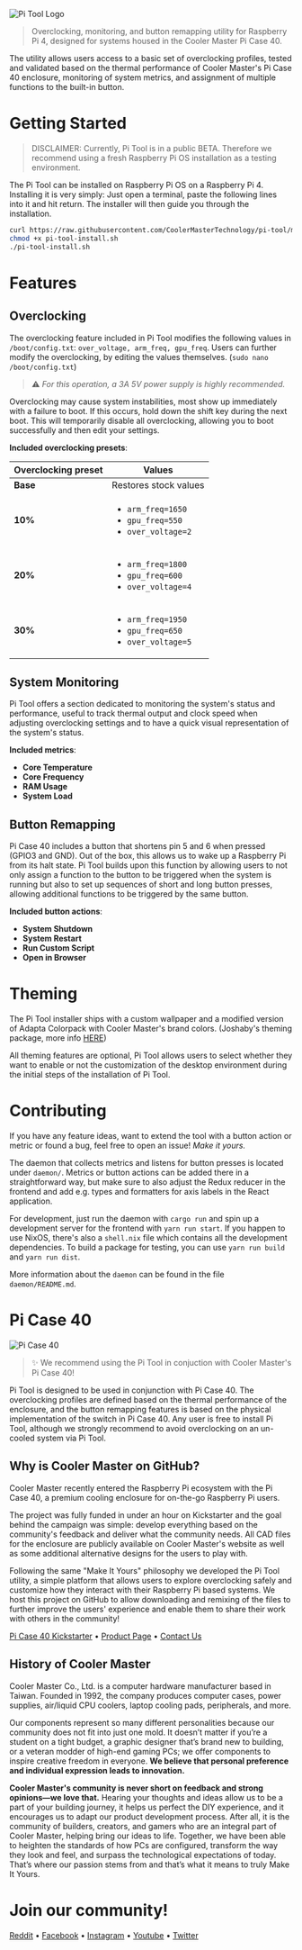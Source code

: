![Pi Tool Logo](https://i.imgur.com/Mjtqx6w.png)

> Overclocking, monitoring, and button remapping utility for Raspberry Pi 4, designed for systems housed in the Cooler Master Pi Case 40.

The utility allows users access to a basic set of overclocking profiles, tested and validated based on the thermal performance of Cooler Master's Pi Case 40 enclosure, monitoring of system metrics, and assignment of multiple functions to the built-in button.

# Getting Started

> DISCLAIMER: Currently, Pi Tool is in a public BETA. Therefore we recommend using a fresh Raspberry Pi OS installation as a testing environment. 


The Pi Tool can be installed on Raspberry Pi OS on a Raspberry Pi 4. Installing it is very simply: Just open a terminal, paste the following lines into it and hit return. The installer will then guide you through the installation. 

```sh
curl https://raw.githubusercontent.com/CoolerMasterTechnology/pi-tool/master/install.sh -o pi-tool-install.sh
chmod +x pi-tool-install.sh
./pi-tool-install.sh
```

# Features

## Overclocking

The overclocking feature included in Pi Tool modifies the following values in `/boot/config.txt`: `over_voltage, arm_freq, gpu_freq`. Users can further modify the overclocking, by editing the values themselves. (`sudo nano /boot/config.txt`)

> :warning: *For this operation, a 3A 5V power supply is highly recommended.*

Overclocking may cause system instabilities, most show up immediately with a failure to boot. If this occurs, hold down the shift key during the next boot. This will temporarily disable all overclocking, allowing you to boot successfully and then edit your settings.

**Included overclocking presets**:

| Overclocking preset | Values |
|------------|----------|
| **Base** | Restores stock values |
| **10%** | <ul><li><code>arm_freq=1650</code></li><li><code>gpu_freq=550</code></li><li><code>over_voltage=2</code></li></ul> |
| **20%** | <ul><li><code>arm_freq=1800</code></li><li><code>gpu_freq=600</code></li><li><code>over_voltage=4</code></li></ul> |
| **30%** | <ul><li><code>arm_freq=1950</code></li><li><code>gpu_freq=650</code></li><li><code>over_voltage=5</code></li></ul> |

## System Monitoring

Pi Tool offers a section dedicated to monitoring the system's status and performance, useful to track thermal output and clock speed when adjusting overclocking settings and to have a quick visual representation of the system's status.

**Included metrics**:
- **Core Temperature**
- **Core Frequency**
- **RAM Usage**
- **System Load**

## Button Remapping

Pi Case 40 includes a button that shortens pin 5 and 6 when pressed (GPIO3 and GND). Out of the box, this allows us to wake up a Raspberry Pi from its halt state. Pi Tool builds upon this function by allowing users to not only assign a function to the button to be triggered when the system is running but also to set up sequences of short and long button presses, allowing additional functions to be triggered by the same button.

**Included button actions**:
- **System Shutdown**
- **System Restart**
- **Run Custom Script**
- **Open in Browser**

# Theming

The Pi Tool installer ships with a custom wallpaper and a modified version of Adapta Colorpack with Cooler Master's brand colors. (Joshaby's theming package, more info [HERE](https://github.com/Joshaby/Adapta-Colorpack))

All theming features are optional, Pi Tool allows users to select whether they want to enable or not the customization of the desktop environment during the initial steps of the installation of Pi Tool.

# Contributing

If you have any feature ideas, want to extend the tool with a button action or metric or found a bug, feel free to open an issue! *Make it yours.*

The daemon that collects metrics and listens for button presses is located under `daemon/`. Metrics or button actions can be added there in a straightforward way, but make sure to also adjust the Redux reducer in the frontend and add e.g. types and formatters for axis labels in the React application. 

For development, just run the daemon with `cargo run` and spin up a development server for the frontend with `yarn run start`. If you happen to use NixOS, there's also a `shell.nix` file which contains all the development dependencies. To build a package for testing, you can use `yarn run build` and `yarn run dist`.

More information about the `daemon` can be found in the file `daemon/README.md`.

# Pi Case 40

![Pi Case 40](https://ksr-ugc.imgix.net/assets/029/816/736/669da923362c4a113ce24401f08e11e6_original.png?ixlib=rb-2.1.0&crop=faces&w=1024&h=576&fit=crop&v=1594745435&auto=format&frame=1&q=92&s=b9f5d6055d6a3c2f8c1ea377f06bf08c)

> :sparkles: We recommend using the Pi Tool in conjuction with Cooler Master's Pi Case 40!

Pi Tool is designed to be used in conjunction with Pi Case 40. The overclocking profiles are defined based on the thermal performance of the enclosure, and the button remapping features is based on the physical implementation of the switch in Pi Case 40. Any user is free to install Pi Tool, although we strongly recommend to avoid overclocking on an un-cooled system via Pi Tool.

## Why is Cooler Master on GitHub?

Cooler Master recently entered the Raspberry Pi ecosystem with the Pi Case 40, a premium cooling enclosure for on-the-go Raspberry Pi users.

The project was fully funded in under an hour on Kickstarter and the goal behind the campaign was simple: develop everything based on the community's feedback and deliver what the community needs. All CAD files for the enclosure are publicly available on Cooler Master's website as well as some additional alternative designs for the users to play with.

Following the same "Make It Yours" philosophy we developed the Pi Tool utility, a simple platform that allows users to explore overclocking safely and customize how they interact with their Raspberry Pi based systems. We host this project on GitHub to allow downloading and remixing of the files to further improve the users' experience and enable them to share their work with others in the community!

[Pi Case 40 Kickstarter](https://www.kickstarter.com/projects/coolermaster/pi-case-40) • [Product Page](http://www.coolermaster.com/catalog/cases/raspberry-pi/pi-case-40/) • [Contact Us](https://account.coolermaster.com/IntroSupport.aspx)

## History of Cooler Master

Cooler Master Co., Ltd. is a computer hardware manufacturer based in Taiwan. Founded in 1992, the company produces computer cases, power supplies, air/liquid CPU coolers, laptop cooling pads, peripherals, and more.

Our components represent so many different personalities because our community does not fit into just one mold. It doesn’t matter if you’re a student on a tight budget, a graphic designer that’s brand new to building, or a veteran modder of high-end gaming PCs; we offer components to inspire creative freedom in everyone. **We believe that personal preference and individual expression leads to innovation.**

**Cooler Master's community is never short on feedback and strong opinions—we love that.** Hearing your thoughts and ideas allow us to be a part of your building journey, it helps us perfect the DIY experience, and it encourages us to adapt our product development process. After all, it is the community of builders, creators, and gamers who are an integral part of Cooler Master, helping bring our ideas to life. Together, we have been able to heighten the standards of how PCs are configured, transform the way they look and feel, and surpass the technological expectations of today. That’s where our passion stems from and that’s what it means to truly Make It Yours.

# Join our community!

[Reddit](https://www.reddit.com/r/coolermaster/) • [Facebook](https://www.facebook.com/coolermaster/) • [Instagram](https://www.instagram.com/coolermaster/) • [Youtube](https://www.youtube.com/channel/UCojNjp-K3t9NyTTlsFXQkGA) • [Twitter](https://twitter.com/CoolerMaster)
